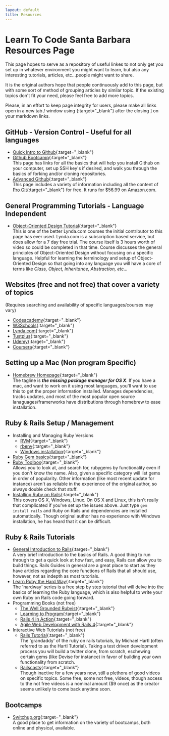 ```yaml
---
layout: default
title: Resources
---
```


# Learn To Code Santa Barbara Resources Page

This page hopes to serve as a repository of useful linkes to not only get you set up in whatever environment you might want to learn, but also any interesting tutorials, articles, etc...people might want to share.

It is the original authors hope that people continuously add to this page, but with some sort of method of grouping articles by similar topic.  If the existing topics don't fit your need, please feel free to add more topics.

Please, in an effort to keep page integrity for users, please make all links open in a new tab / window using {:target="_blank"} after the closing ] on your markdown links.

## GitHub - Version Control - Useful for all languages

* [Quick Intro to Github](http://try.github.io){:target="_blank"}
* [Github Bootcamp](https://help.github.com/categories/bootcamp/){:target="_blank"}  
This page has links for all the basics that will help you install Github on your computer, set up SSH key's if desired, and walk you through the basics of forking and/or cloning repositories.
* [Advanced Github](https://git-scm.com/){:target="_blank"}  
This page includes a variety of information including all the content of [Pro Git](https://git-scm.com/book/en/v2){:target="_blank"} for free.  It runs for $56.99 on Amazon.com.

## General Programming Tutorials - Language Independent

* [Object-Oriented Design Tutorial](www.lynda.com/Java-tutorials/Foundations-Programming-Object-Oriented-Design/96949-2.html){:target="_blank"}  
This is one of the better Lynda.com courses the initial contributor to this page has ever used.  Lynda.com is a subscription based service, but does allow for a 7 day free trial.  The course itself is 3 hours worth of video so could be completed in that time.  Course discusses the general principles of Object-Oriented Design without focusing on a specific language.  Helpful for learning the terminology and setup of Object-Oriented Design so that going into any language you will have a core of terms like *Class, Object, Inheritance, Abstraction, etc...*

## Websites (free and not free) that cover a variety of topics
(Requires searching and availability of specific languages/courses may vary)

* [Codeacademy](http://www.codeacademy.com){:target="_blank"}
* [W3Schools](http://www.w3schools.com){:target="_blank"}
* [Lynda.com](http://www.lynda.com){:target="_blank"}
* [Tustplus](http://www.tutsplus.com){:target="_blank"}
* [Udemy](http://www.udemy.com){:target="_blank"}
* [Coursera](http://www.coursera.org){:target="_blank"}

## Setting up a Mac (Non program Specific)

* [Homebrew Homepage](http://brew.sh){:target="_blank"}  
The tagline is ***the missing package manager for OS X***.  If you have a mac, and want to work on it using most languages, you'll want to use this to get the proper information installed.  Manages dependencies, tracks updates, and most of the most popular open source lanaguages/framerworks have distributions through homebrew to ease installation.

## Ruby & Rails Setup / Management

* Installing and Managing Ruby Versions 
  * [RVM](http://rvm.io){:target="_blank"}
  * [rbenv](https://github.com/rbenv/rbenv){:target="_blank"}
  * [Windows installation](http://rubyinstaller.org/){:target="_blank"}
* [Ruby Gem basics](http://guides.rubygems.org/rubygems-basics/){:target="_blank"}
* [Ruby Toolbox](http://ruby-toolbox.com){:target="_blank"}  
Allows you to look at, and search for, rubygems by functionality even if you don't know the name.  Also, given a specific category will list gems in order of popularity.  Other information (like most recent update for instance) aren't as reliable in the experience of the original author, so always double check that stuff.
* [Installing Ruby on Rails](http://installrails.com/steps/choose_os){:target="_blank"}  
This covers OS X, Windows, Linux.  On OS X and Linux, this isn't really that complicated if you've set up the issues above.  Just type `gem install rails` and Ruby on Rails and dependencies are installed automatically.  Though original author has no experience with Windows installation, he has heard that it can be difficult.


## Ruby & Rails Tutorials

* [General Introduction to Rails](http://guides.rubyonrails.org/getting_started.html){:target="_blank"}  
A very brief introduction to the basics of Rails.  A good thing to run through to get a quick look at how fast, and easy, Rails can allow you to build things.  Rails Guides in general are a great place to start as they have articles regarding the core functions of Rails that all should use, however, not as indepth as most tutorials.
* [Learn Ruby the Hard Way](http://learnrubythehardway.org/){:target="_blank"}  
The 'hardway' series is a free step by step tutorial that will delve into the basics of learning the Ruby language, which is also helpful to write your own Ruby on Rails code going forward.
* Programming Books (not free)
  * [The Well Grounded Rubyist](https://www.manning.com/books/the-well-grounded-rubyist-second-edition){:target="_blank"}
  * [Learning to Program](https://pragprog.com/book/ltp2/learn-to-program){:target="_blank"}
  * [Rails 4 in Action](https://www.manning.com/books/rails-4-in-action){:target="_blank"}
  * [Agile Web Development with Rails 4](https://pragprog.com/book/rails4/agile-web-development-with-rails-4){:target="_blank"}
* Interactive Web Tutorials (not free)
  * [Rails Tutorial](https://www.railstutorial.org/){:target="_blank"}  
  The 'grandaddy' of the ruby on rails tutorials, by Michael Hartl (often referred to as the Hartl Tutorial).  Taking a test driven development process you will build a twitter clone, from scratch, eschewing certain gems (like Devise for instance) in favor of building your own functionality from scratch.
  * [Railscasts](http://www.railscasts.com){:target="_blank"}  
  Though inactive for a few years now, still a plethora of good videos on specific topics.  Some free, some not free, videos, though access to the not free videos is a nominal amount ($9 once) as the creator seems unlikely to come back anytime soon.

## Bootcamps

* [Switchup.org](https://www.switchup.org/){:target="_blank"}  
  A good place to get information on the variety of bootcamps, both online and physical, available.